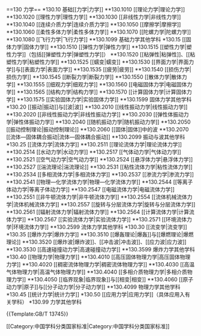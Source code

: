 ==130 力学==
*130.10 基础[[力学|力学]]
**130.1010 [[理论力学|理论力学]]
**130.1020 [[理性力学|理性力学]]
**130.1030 [[非线性力学|非线性力学]]
**130.1040 [[连续介质力学|连续介质力学]]
**130.1050 [[摩擦学|摩擦学]]
**130.1060 [[柔性多体力学|柔性多体力学]]
**130.1070 [[陀螺力学|陀螺力学]]
**130.1080 [[飞行力学|飞行力学]]
**130.1099 基础力学其他学科
*130.15 [[固体力学|固体力学]]
**130.1510 [[弹性力学|弹性力学]]
**130.1515 [[塑性力学|塑性力学]]（包括[[弹塑性力学|弹塑性力学]]）
**130.1520 [[粘弹性|粘弹性]]、[[粘塑性力学|粘塑性力学]]
**130.1525 [[蠕变|蠕变]]
**130.1530 [[界面力学|界面力学]]与[[表面力学|表面力学]]
**130.1535 [[疲劳|疲劳]]
**130.1540 [[损伤力学|损伤力学]]
**130.1545 [[断裂力学|断裂力学]]
**130.1550 [[散体力学|散体力学]]
**130.1555 [[细观力学|细观力学]]
**130.1560 [[电磁固体力学|电磁固体力学]]
**130.1565 [[结构力学|结构力学]]
**130.1570 [[计算固体力学|计算固体力学]]
**130.1575 [[实验固体力学|实验固体力学]]
**130.1599 固体力学其他学科
*130.20 [[振动|振动]]与[[波|波]]
**130.2010 [[线性振动力学|线性振动力学]]
**130.2020 [[非线性振动力学|非线性振动力学]]
**130.2030 [[弹性体振动力学|弹性体振动力学]]
**130.2040 [[随机振动力学|随机振动力学]]
**130.2050 [[振动控制理论|振动控制理论]]
**130.2060 [[固体|固体]]中的波
**130.2070 [[流体—固体耦合振动|流体—固体耦合振动]]
**130.2099 振动与波其他学科
*130.25 [[流体力学|流体力学]]
**130.2511 [[理论流体力学|理论流体力学]]
**130.2514 [[水动力学|水动力学]]
**130.2517 [[气体动力学|气体动力学]]
**130.2521 [[空气动力学|空气动力学]]
**130.2524 [[悬浮体力学|悬浮体力学]]
**130.2527 [[湍流理论|湍流理论]]
**130.2531 [[粘性流体力学|粘性流体力学]]
**130.2534 [[多相流体力学|多相流体力学]]
**130.2537 [[渗流力学|渗流力学]]
**130.2541 [[物理—化学流体力学|物理—化学流体力学]]
**130.2544 [[等离子体动力学|等离子体动力学]]
**130.2547 [[电磁流体力学|电磁流体力学]]
**130.2551 [[非牛顿流体力学|非牛顿流体力学]]
**130.2554 [[流体机械流体力学|流体机械流体力学]]
**130.2557 [[旋转与分层流体力学|旋转与分层流体力学]]
**130.2561 [[辐射流体力学|辐射流体力学]]
**130.2564 [[计算流体力学|计算流体力学]]
**130.2567 [[实验流体力学|实验流体力学]]
**130.2571 [[环境流体力学|环境流体力学]]
**130.2599 流体力学其他学科
*130.30 [[流变学|流变学]]
*130.35 [[爆炸力学|爆炸力学]]
**130.3510 [[爆轰理论|爆轰]]与[[爆燃理论|爆燃理论]]
**130.3520 [[爆炸波|爆炸波]]、[[冲击波|冲击波]]、[[应力波|应力波]]
**130.3530 [[高速碰撞动力学|高速碰撞动力学]]
**130.3599 爆炸力学其他学科
*130.40 [[物理力学|物理力学]]
**130.4010 [[高压固体物理力学|高压固体物理力学]]
**130.4020 [[稠密流体物理力学|稠密流体物理力学]]
**130.4030 [[高温气体物理力学|高温气体物理力学]]
**130.4040 [[多相介质物理力学|多相介质物理力学]]
**130.4050 [[临界现象|临界现象]]与[[相变|相变]]
**130.4060 [[原子动力学|原子]]与[[分子动力学|分子动力学]]
**130.4099 物理力学其他学科
*130.45 [[统计力学|统计力学]]
*130.50 [[应用力学|应用力学]]（具体应用入有关学科）
*130.99 力学其他学科

{{Template:GB/T 13745}}

[[Category:中国学科分类国家标准|Category:中国学科分类国家标准]]